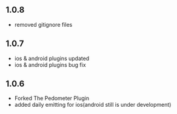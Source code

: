 ## 1.0.8

-   removed gitignore files

## 1.0.7

-   ios & android plugins updated
-   ios & android plugins bug fix

## 1.0.6

-   Forked The Pedometer Plugin
-   added daily emitting for ios(android still is under development)
